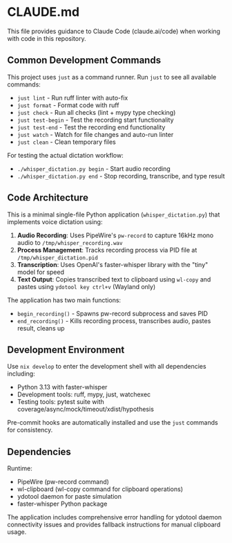 # CLAUDE.md

This file provides guidance to Claude Code (claude.ai/code) when working with code in this repository.

## Common Development Commands

This project uses `just` as a command runner. Run `just` to see all available commands:

- `just lint` - Run ruff linter with auto-fix
- `just format` - Format code with ruff
- `just check` - Run all checks (lint + mypy type checking)
- `just test-begin` - Test the recording start functionality
- `just test-end` - Test the recording end functionality
- `just watch` - Watch for file changes and auto-run linter
- `just clean` - Clean temporary files

For testing the actual dictation workflow:
- `./whisper_dictation.py begin` - Start audio recording
- `./whisper_dictation.py end` - Stop recording, transcribe, and type result

## Code Architecture

This is a minimal single-file Python application (`whisper_dictation.py`) that implements voice dictation using:

1. **Audio Recording**: Uses PipeWire's `pw-record` to capture 16kHz mono audio to `/tmp/whisper_recording.wav`
2. **Process Management**: Tracks recording process via PID file at `/tmp/whisper_dictation.pid`
3. **Transcription**: Uses OpenAI's faster-whisper library with the "tiny" model for speed
4. **Text Output**: Copies transcribed text to clipboard using `wl-copy` and pastes using `ydotool key ctrl+v` (Wayland only)

The application has two main functions:
- `begin_recording()` - Spawns pw-record subprocess and saves PID
- `end_recording()` - Kills recording process, transcribes audio, pastes result, cleans up

## Development Environment

Use `nix develop` to enter the development shell with all dependencies including:
- Python 3.13 with faster-whisper
- Development tools: ruff, mypy, just, watchexec
- Testing tools: pytest suite with coverage/async/mock/timeout/xdist/hypothesis

Pre-commit hooks are automatically installed and use the `just` commands for consistency.

## Dependencies

Runtime:
- PipeWire (pw-record command)
- wl-clipboard (wl-copy command for clipboard operations)
- ydotool daemon for paste simulation
- faster-whisper Python package

The application includes comprehensive error handling for ydotool daemon connectivity issues and provides fallback instructions for manual clipboard usage.
